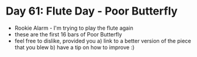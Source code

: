 # Day 61: Flute Day - Poor Butterfly

- Rookie Alarm - I'm trying to play the flute again
- these are the first 16 bars of Poor Butterfly
- feel free to dislike, provided you a) link to a better version of the piece that you blew b) have a tip on how to improve :)
